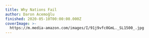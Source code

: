 ```yaml
---
title: Why Nations Fail
author: Daron Acemoğlu
finished: 2020-05-10T00:00:00.000Z
coverImage: >-
  https://m.media-amazon.com/images/I/91j9vfc0GmL._SL1500_.jpg
---
```

